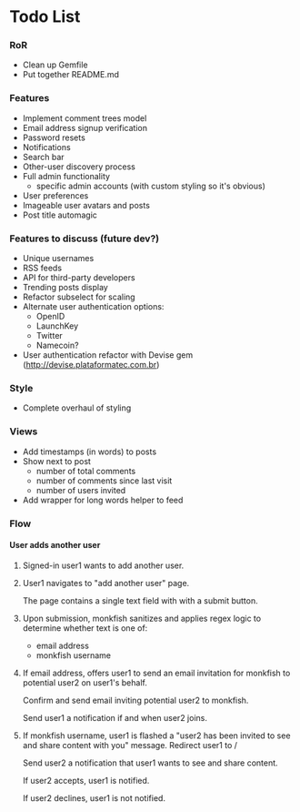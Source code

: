 # Todo List #

### RoR ###

* Clean up Gemfile
* Put together README.md

### Features ###

* Implement comment trees model
* Email address signup verification
* Password resets
* Notifications
* Search bar
* Other-user discovery process
* Full admin functionality
    * specific admin accounts (with custom styling so it's obvious)
* User preferences
* Imageable user avatars and posts
* Post title automagic

### Features to discuss (future dev?) ###

* Unique usernames
* RSS feeds
* API for third-party developers
* Trending posts display
* Refactor subselect for scaling
* Alternate user authentication options:
    * OpenID
    * LaunchKey
    * Twitter
    * Namecoin?
* User authentication refactor with Devise gem (http://devise.plataformatec.com.br)

### Style ###

* Complete overhaul of styling

### Views ###

* Add timestamps (in words) to posts
* Show next to post
    * number of total comments
    * number of comments since last visit
    * number of users invited
* Add wrapper for long words helper to feed


### Flow ###

#### User adds another user ####

1. Signed-in user1 wants to add another user.
1. User1 navigates to "add another user" page.

    The page contains a single text field with with a submit button.

1. Upon submission, monkfish sanitizes and applies regex logic to determine
   whether text is one of:

    * email address
    * monkfish username

1. If email address, offers user1 to send an email invitation for monkfish
   to potential user2 on user1's behalf.

    Confirm and send email inviting potential user2 to monkfish.

    Send user1 a notification if and when user2 joins.

1. If monkfish username, user1 is flashed a "user2 has been invited to see
   and share content with you" message. Redirect user1 to /

    Send user2 a notification that user1 wants to see and share content.

    If user2 accepts, user1 is notified.

    If user2 declines, user1 is not notified.
